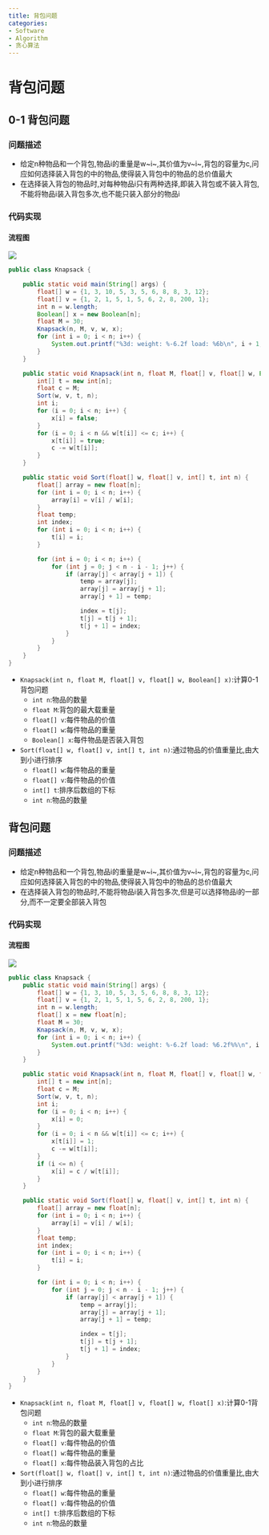 ```yaml
---
title: 背包问题
categories:
- Software
- Algorithm
- 贪心算法
---
```

# 背包问题

## 0-1 背包问题

### 问题描述

- 给定n种物品和一个背包,物品i的重量是w~i~,其价值为v~i~,背包的容量为c,问应如何选择装入背包的中的物品,使得装入背包中的物品的总价值最大
- 在选择装入背包的物品时,对每种物品i只有两种选择,即装入背包或不装入背包,不能将物品i装入背包多次,也不能只装入部分的物品i

### 代码实现

#### 流程图

![](https://raw.githubusercontent.com/LuShan123888/Files/main/Pictures/2020-12-10-2020-11-25-Flowchart-2-6298106.svg)

```java
public class Knapsack {

    public static void main(String[] args) {
        float[] w = {1, 3, 10, 5, 3, 5, 6, 8, 8, 3, 12};
        float[] v = {1, 2, 1, 5, 1, 5, 6, 2, 8, 200, 1};
        int n = w.length;
        Boolean[] x = new Boolean[n];
        float M = 30;
        Knapsack(n, M, v, w, x);
        for (int i = 0; i < n; i++) {
            System.out.printf("%3d: weight: %-6.2f load: %6b\n", i + 1, w[i], x[i]);
        }
    }

    public static void Knapsack(int n, float M, float[] v, float[] w, Boolean[] x) {
        int[] t = new int[n];
        float c = M;
        Sort(w, v, t, n);
        int i;
        for (i = 0; i < n; i++) {
            x[i] = false;
        }
        for (i = 0; i < n && w[t[i]] <= c; i++) {
            x[t[i]] = true;
            c -= w[t[i]];
        }
    }

    public static void Sort(float[] w, float[] v, int[] t, int n) {
        float[] array = new float[n];
        for (int i = 0; i < n; i++) {
            array[i] = v[i] / w[i];
        }
        float temp;
        int index;
        for (int i = 0; i < n; i++) {
            t[i] = i;
        }

        for (int i = 0; i < n; i++) {
            for (int j = 0; j < n - i - 1; j++) {
                if (array[j] < array[j + 1]) {
                    temp = array[j];
                    array[j] = array[j + 1];
                    array[j + 1] = temp;

                    index = t[j];
                    t[j] = t[j + 1];
                    t[j + 1] = index;
                }
            }
        }
    }
}
```

- `Knapsack(int n, float M, float[] v, float[] w, Boolean[] x)`:计算0-1背包问题
    - `int n`:物品的数量
    - `float M`:背包的最大载重量
    - `float[] v`:每件物品的价值
    - `float[] w`:每件物品的重量
    - `Boolean[] x`:每件物品是否装入背包
- `Sort(float[] w, float[] v, int[] t, int n)`:通过物品的价值重量比,由大到小进行排序
    - `float[] w`:每件物品的重量
    - `float[] v`:每件物品的价值
    - `int[] t`:排序后数组的下标
    - `int n`:物品的数量

## 背包问题

### 问题描述

- 给定n种物品和一个背包,物品i的重量是w~i~,其价值为v~i~,背包的容量为c,问应如何选择装入背包的中的物品,使得装入背包中的物品的总价值最大
- 在选择装入背包的物品时,不能将物品i装入背包多次,但是可以选择物品i的一部分,而不一定要全部装入背包

### 代码实现

#### 流程图

![](https://raw.githubusercontent.com/LuShan123888/Files/main/Pictures/2020-12-10-2020-11-25-Flowchart-6297817.svg)

```java
public class Knapsack {
    public static void main(String[] args) {
        float[] w = {1, 3, 10, 5, 3, 5, 6, 8, 8, 3, 12};
        float[] v = {1, 2, 1, 5, 1, 5, 6, 2, 8, 200, 1};
        int n = w.length;
        float[] x = new float[n];
        float M = 30;
        Knapsack(n, M, v, w, x);
        for (int i = 0; i < n; i++) {
            System.out.printf("%3d: weight: %-6.2f load: %6.2f%%\n", i + 1, w[i], x[i] * 100);
        }
    }

    public static void Knapsack(int n, float M, float[] v, float[] w, float[] x) {
        int[] t = new int[n];
        float c = M;
        Sort(w, v, t, n);
        int i;
        for (i = 0; i < n; i++) {
            x[i] = 0;
        }
        for (i = 0; i < n && w[t[i]] <= c; i++) {
            x[t[i]] = 1;
            c -= w[t[i]];
        }
        if (i <= n) {
            x[i] = c / w[t[i]];
        }
    }

    public static void Sort(float[] w, float[] v, int[] t, int n) {
        float[] array = new float[n];
        for (int i = 0; i < n; i++) {
            array[i] = v[i] / w[i];
        }
        float temp;
        int index;
        for (int i = 0; i < n; i++) {
            t[i] = i;
        }

        for (int i = 0; i < n; i++) {
            for (int j = 0; j < n - i - 1; j++) {
                if (array[j] < array[j + 1]) {
                    temp = array[j];
                    array[j] = array[j + 1];
                    array[j + 1] = temp;

                    index = t[j];
                    t[j] = t[j + 1];
                    t[j + 1] = index;
                }
            }
        }
    }
}

```

- `Knapsack(int n, float M, float[] v, float[] w, float[] x)`:计算0-1背包问题
    - `int n`:物品的数量
    - `float M`:背包的最大载重量
    - `float[] v`:每件物品的价值
    - `float[] w`:每件物品的重量
    - `float[] x`:每件物品装入背包的占比
- `Sort(float[] w, float[] v, int[] t, int n)`:通过物品的价值重量比,由大到小进行排序
    - `float[] w`:每件物品的重量
    - `float[] v`:每件物品的价值
    - `int[] t`:排序后数组的下标
    - `int n`:物品的数量